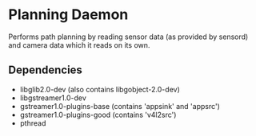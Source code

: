 # Planning Daemon
Performs path planning by reading sensor data (as provided by sensord) and camera data which it
reads on its own.

## Dependencies
- libglib2.0-dev (also contains libgobject-2.0-dev)
- libgstreamer1.0-dev
- gstreamer1.0-plugins-base (contains 'appsink' and 'appsrc')
- gstreamer1.0-plugins-good (contains 'v4l2src')
- pthread
